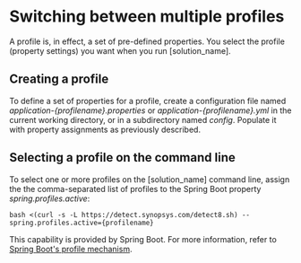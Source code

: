 # Switching between multiple profiles

A profile is, in effect, a set of pre-defined properties. You select the profile (property settings)
you want when you run [solution_name].

## Creating a profile

To define a set of properties for a profile, create a configuration file named *application-{profilename}.properties*
or *application-{profilename}.yml* in the current working directory, or in a subdirectory named *config*.
Populate it with property assignments as previously described.

## Selecting a profile on the command line

To select one or more profiles on the [solution_name] command line, assign the the comma-separated list of profiles
to the Spring Boot property *spring.profiles.active*:
```
bash <(curl -s -L https://detect.synopsys.com/detect8.sh) --spring.profiles.active={profilename}
```

This capability is provided by Spring Boot. For more information, refer to
[Spring Boot's profile mechanism](https://docs.spring.io/spring-boot/docs/2.4.5/reference/html/spring-boot-features.html#boot-features-profiles).

